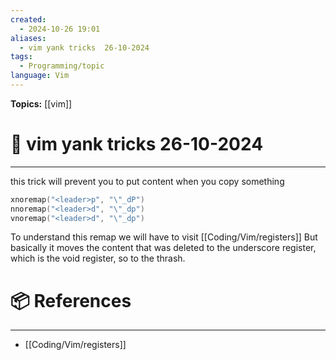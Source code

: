 ```yaml
---
created:
  - 2024-10-26 19:01
aliases:
  - vim yank tricks  26-10-2024
tags:
  - Programming/topic
language: Vim
---
```


**Topics:** [[vim]]

# 📃 vim yank tricks  26-10-2024

---
this trick will prevent you to put content when you copy something
```lua
xnoremap("<leader>p", "\"_dP")
nnoremap("<leader>d", "\"_dp")
vnoremap("<leader>d", "\"_dp")
```

To understand this remap we will have to visit [[Coding/Vim/registers]]
But basically it moves the content that was deleted to the underscore register, which is the void register, so to the thrash.

# 📦 References

---

- [[Coding/Vim/registers]]

